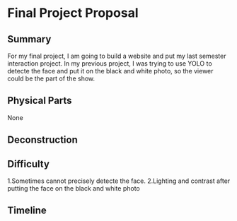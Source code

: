 # Final Project Proposal

## Summary

For my final project, I am going to build a website and put my last semester interaction project. In my previous project, I was trying to use YOLO to detecte the face and put it on the black and white photo, so the viewer could be the part of the show.

## Physical Parts
None

## Deconstruction

## Difficulty
1.Sometimes cannot precisely detecte the face.
2.Lighting and contrast after putting the face on the black and white photo 

## Timeline
